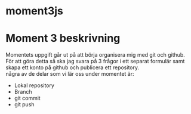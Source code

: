 # moment3js
# Moment 3 beskrivning
Momentets uppgift går ut på att börja organisera mig med git och github. För att göra detta så ska jag svara på 3 frågor i ett separat formulär samt skapa ett konto på github och publicera ett repository.  
några av de delar som vi lär oss under momentet är:
<ul>
  <li>Lokal repository</li>
  <li>Branch</li>
  <li>git commit</li>
  <li>git push</li>
</ul>
